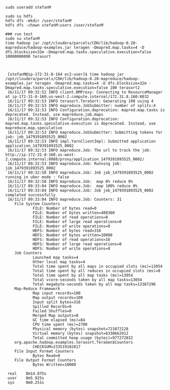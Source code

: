     sudo useradd stefanM
  
    sudo su hdfs
    hdfs dfs -mkdir /user/stefanM
    hdfs dfs -chown stefanM:users /user/stefanM

    ### run test
    sudo su stefanM
    time hadoop jar /opt/cloudera/parcels/CDH/lib/hadoop-0.20-mapreduce/hadoop-examples.jar teragen -Dmapred.map.tasks=4 -D dfs.blocksize=32m -Dmapred.map.tasks.speculative.execution=false 10000000000 terasort



     [stefanM@ip-172-31-8-164 ec2-user]$ time hadoop jar /opt/cloudera/parcels/CDH/lib/hadoop-0.20-mapreduce/hadoop-examples.jar teragen -Dmapred.map.tasks=4 -D dfs.blocksize=32m -Dmapred.map.tasks.speculative.execution=false 100 terasort2
     16/11/17 09:32:52 INFO client.RMProxy: Connecting to ResourceManager at ip-172-31-8-160.us-west-2.compute.internal/172.31.8.160:8032
     16/11/17 09:32:53 INFO terasort.TeraSort: Generating 100 using 4
     16/11/17 09:32:53 INFO mapreduce.JobSubmitter: number of splits:4
     16/11/17 09:32:53 INFO Configuration.deprecation: mapred.map.tasks is deprecated. Instead, use mapreduce.job.maps
     16/11/17 09:32:53 INFO Configuration.deprecation: mapred.map.tasks.speculative.execution is deprecated. Instead, use mapreduce.map.speculative
     16/11/17 09:32:53 INFO mapreduce.JobSubmitter: Submitting tokens for job: job_1479391893525_0002
     16/11/17 09:32:53 INFO impl.YarnClientImpl: Submitted application application_1479391893525_0002
     16/11/17 09:32:53 INFO mapreduce.Job: The url to track the job: http://ip-172-31-8-160.us-west-2.compute.internal:8088/proxy/application_1479391893525_0002/
     16/11/17 09:32:53 INFO mapreduce.Job: Running job: job_1479391893525_0002
     16/11/17 09:32:58 INFO mapreduce.Job: Job job_1479391893525_0002 running in uber mode : false
     16/11/17 09:32:58 INFO mapreduce.Job:  map 0% reduce 0%
     16/11/17 09:33:04 INFO mapreduce.Job:  map 100% reduce 0%
     16/11/17 09:33:04 INFO mapreduce.Job: Job job_1479391893525_0002 completed successfully
     16/11/17 09:33:04 INFO mapreduce.Job: Counters: 31
        File System Counters
                FILE: Number of bytes read=0
                FILE: Number of bytes written=488360
                FILE: Number of read operations=0
                FILE: Number of large read operations=0
                FILE: Number of write operations=0
                HDFS: Number of bytes read=316
                HDFS: Number of bytes written=10000
                HDFS: Number of read operations=16
                HDFS: Number of large read operations=0
                HDFS: Number of write operations=8
        Job Counters
                Launched map tasks=4
                Other local map tasks=4
                Total time spent by all maps in occupied slots (ms)=13054
                Total time spent by all reduces in occupied slots (ms)=0
                Total time spent by all map tasks (ms)=13054
                Total vcore-seconds taken by all map tasks=13054
                Total megabyte-seconds taken by all map tasks=13367296
        Map-Reduce Framework
                Map input records=100
                Map output records=100
                Input split bytes=316
                Spilled Records=0
                Failed Shuffles=0
                Merged Map outputs=0
                GC time elapsed (ms)=84
                CPU time spent (ms)=2700
                Physical memory (bytes) snapshot=721072128
                Virtual memory (bytes) snapshot=6330662912
                Total committed heap usage (bytes)=977272832
        org.apache.hadoop.examples.terasort.TeraGen$Counters
                CHECKSUM=233519182817
        File Input Format Counters
                Bytes Read=0
        File Output Format Counters
                Bytes Written=10000

     real    0m14.875s
     user    0m5.925s
     sys     0m0.251s

